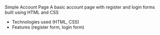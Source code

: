 Simple Account Page
A basic account page with register and login forms built using HTML and CSS
- Technologies used (HTML, CSS)
- Features (register form, login form)
